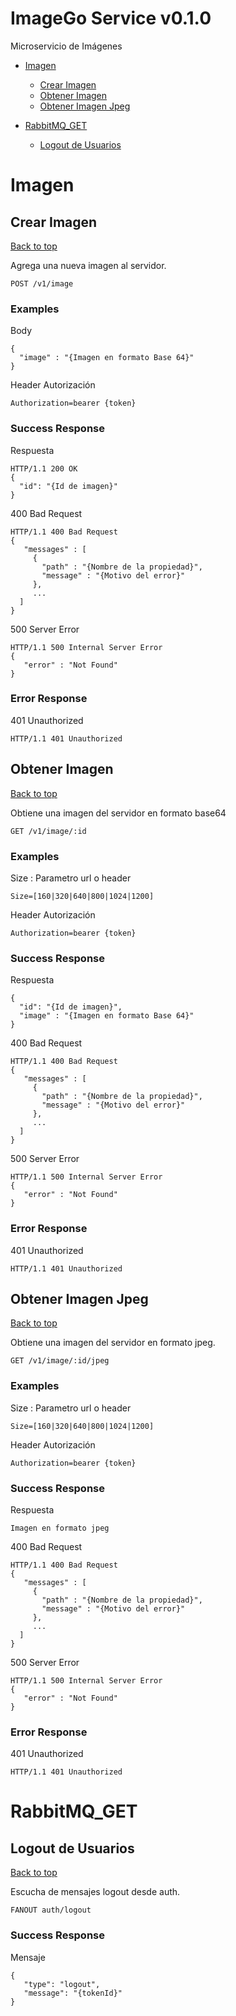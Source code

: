 <a name="top"></a>
# ImageGo Service v0.1.0

Microservicio de Imágenes

- [Imagen](#imagen)
	- [Crear Imagen](#crear-imagen)
	- [Obtener Imagen](#obtener-imagen)
	- [Obtener Imagen Jpeg](#obtener-imagen-jpeg)
	
- [RabbitMQ_GET](#rabbitmq_get)
	- [Logout de Usuarios](#logout-de-usuarios)
	


# <a name='imagen'></a> Imagen

## <a name='crear-imagen'></a> Crear Imagen
[Back to top](#top)

<p>Agrega una nueva imagen al servidor.</p>

	POST /v1/image



### Examples

Body

```
{
  "image" : "{Imagen en formato Base 64}"
}
```
Header Autorización

```
Authorization=bearer {token}
```

### Success Response

Respuesta

```
HTTP/1.1 200 OK
{
  "id": "{Id de imagen}"
}
```
400 Bad Request

```
HTTP/1.1 400 Bad Request
{
   "messages" : [
     {
       "path" : "{Nombre de la propiedad}",
       "message" : "{Motivo del error}"
     },
     ...
  ]
}
```
500 Server Error

```
HTTP/1.1 500 Internal Server Error
{
   "error" : "Not Found"
}
```


### Error Response

401 Unauthorized

```
HTTP/1.1 401 Unauthorized
```
## <a name='obtener-imagen'></a> Obtener Imagen
[Back to top](#top)

<p>Obtiene una imagen del servidor en formato base64</p>

	GET /v1/image/:id



### Examples

Size : Parametro url o header

```
Size=[160|320|640|800|1024|1200]
```
Header Autorización

```
Authorization=bearer {token}
```

### Success Response

Respuesta

```
{
  "id": "{Id de imagen}",
  "image" : "{Imagen en formato Base 64}"
}
```
400 Bad Request

```
HTTP/1.1 400 Bad Request
{
   "messages" : [
     {
       "path" : "{Nombre de la propiedad}",
       "message" : "{Motivo del error}"
     },
     ...
  ]
}
```
500 Server Error

```
HTTP/1.1 500 Internal Server Error
{
   "error" : "Not Found"
}
```


### Error Response

401 Unauthorized

```
HTTP/1.1 401 Unauthorized
```
## <a name='obtener-imagen-jpeg'></a> Obtener Imagen Jpeg
[Back to top](#top)

<p>Obtiene una imagen del servidor en formato jpeg.</p>

	GET /v1/image/:id/jpeg



### Examples

Size : Parametro url o header

```
Size=[160|320|640|800|1024|1200]
```
Header Autorización

```
Authorization=bearer {token}
```

### Success Response

Respuesta

```
Imagen en formato jpeg
```
400 Bad Request

```
HTTP/1.1 400 Bad Request
{
   "messages" : [
     {
       "path" : "{Nombre de la propiedad}",
       "message" : "{Motivo del error}"
     },
     ...
  ]
}
```
500 Server Error

```
HTTP/1.1 500 Internal Server Error
{
   "error" : "Not Found"
}
```


### Error Response

401 Unauthorized

```
HTTP/1.1 401 Unauthorized
```
# <a name='rabbitmq_get'></a> RabbitMQ_GET

## <a name='logout-de-usuarios'></a> Logout de Usuarios
[Back to top](#top)

<p>Escucha de mensajes logout desde auth.</p>

	FANOUT auth/logout




### Success Response

Mensaje

```
{
   "type": "logout",
   "message": "{tokenId}"
}
```


